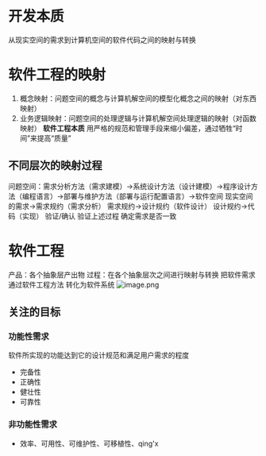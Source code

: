 # 开发本质
从现实空间的需求到计算机空间的软件代码之间的映射与转换
# 软件工程的映射
1. 概念映射：问题空间的概念与计算机解空间的模型化概念之间的映射（对东西映射）
2. 业务逻辑映射：问题空间的处理逻辑与计算机解空间处理逻辑的映射（对函数映射）
**软件工程本质**
用严格的规范和管理手段来缩小偏差，通过牺牲“时间”来提高“质量”
## 不同层次的映射过程
问题空间：需求分析方法（需求建模）->系统设计方法（设计建模）->程序设计方法（编程语言）->部署与维护方法（部署与运行配置语言）->软件空间
现实空间的需求->需求规约（需求分析）
需求规约->设计规约（软件设计）
设计规约->代码（实现）
验证/确认 验证上述过程 确定需求是否一致
# 软件工程
产品：各个抽象层产出物
过程：在各个抽象层次之间进行映射与转换
把软件需求 通过软件工程方法 转化为软件系统
![image.png](https://s2.loli.net/2024/06/20/XPBh6Vev8AIulSm.png)
## 关注的目标
### 功能性需求
软件所实现的功能达到它的设计规范和满足用户需求的程度
- 完备性
- 正确性
- 健壮性
- 可靠性
### 非功能性需求
- 效率、可用性、可维护性、可移植性、qing'x
